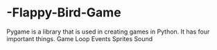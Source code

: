# -Flappy-Bird-Game
 Pygame is a library that is used in creating games in Python. It has four important things.  Game Loop Events Sprites Sound

